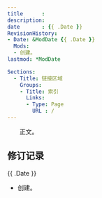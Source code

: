 ```yaml
---
title      : 
description: 
date       : {{ .Date }}
RevisionHistory:
- Date: &ModDate {{ .Date }}
  Mods:
  - 创建。
lastmod: *ModDate

Sections:
  - Title: 链接区域
    Groups:
    - Title: 索引
      Links:
      - Type: Page
        URL : /
---
```


　　正文。

## 修订记录
{{ .Date }}
* 创建。